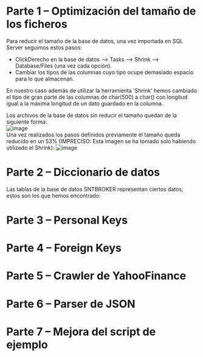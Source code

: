 # Parte 1 – Optimización del tamaño de los ficheros
Para reducir el tamaño de la base de datos, una vez importada en SQL Server seguimos estos pasos:  
 - ClickDerecho en la base de datos --> Tasks --> Shrink --> Database/Files (una vez cada opción).  
 - Cambiar los tipos de las columnas cuyo tipo ocupe demasiado espacio para lo que almacenan.  
  
En nuestro caso además de utilizar la herramienta 'Shrink' hemos cambiado el tipo de gran parte de las columnas de char(500) a char() con longitud igual a la máxima longitud de un dato guardado en la columna.  
  
Los archivos de la base de datos sin reducir el tamaño quedan de la siguiente forma:  
![image](https://user-images.githubusercontent.com/114938688/236152587-d7d8c5da-19f1-4109-b832-45c578f53fe6.png)  
Una vez realizados los pasos definidos previamente el tamaño queda reducido en un 53% (IMPRECISO: Esta imagen se ha tomado solo habiendo utilizado el Shrink):
![image](https://user-images.githubusercontent.com/114938688/236155658-fd093a24-68e4-4be4-99ac-7c7e33a32d95.png)  

# Parte 2 – Diccionario de datos
Las tablas de la base de datos SNTBROKER representan ciertos datos, estos son los que hemos encontrado:  

# Parte 3 – Personal Keys
# Parte 4 – Foreign Keys
# Parte 5 – Crawler de YahooFinance
# Parte 6 – Parser de JSON
# Parte 7 – Mejora del script de ejemplo
